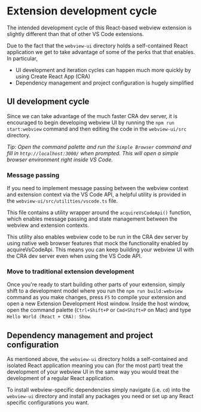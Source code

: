 # Extension development cycle

The intended development cycle of this React-based webview extension is slightly
different than that of other VS Code extensions.

Due to the fact that the `webview-ui` directory holds a self-contained React
application we get to take advantage of some of the perks that that enables. In
particular,

-   UI development and iteration cycles can happen much more quickly by using
    Create React App (CRA)
-   Dependency management and project configuration is hugely simplified

## UI development cycle

Since we can take advantage of the much faster CRA dev server, it is encouraged
to begin developing webview UI by running the `npm run start:webview` command
and then editing the code in the `webview-ui/src` directory.

_Tip: Open the command palette and run the `Simple Browser` command and fill in
`http://localhost:3000/` when prompted. This will open a simple browser
environment right inside VS Code._

### Message passing

If you need to implement message passing between the webview context and
extension context via the VS Code API, a helpful utility is provided in the
`webview-ui/src/utilities/vscode.ts` file.

This file contains a utility wrapper around the `acquireVsCodeApi()` function,
which enables message passing and state management between the webview and
extension contexts.

This utility also enables webview code to be run in the CRA dev server by using
native web browser features that mock the functionality enabled by
acquireVsCodeApi. This means you can keep building your webview UI with the CRA
dev server even when using the VS Code API.

### Move to traditional extension development

Once you're ready to start building other parts of your extension, simply shift
to a development model where you run the `npm run build:webview` command as you
make changes, press `F5` to compile your extension and open a new Extension
Development Host window. Inside the host window, open the command palette
(`Ctrl+Shift+P` or `Cmd+Shift+P` on Mac) and type
`Hello World (React + CRA): Show`.

## Dependency management and project configuration

As mentioned above, the `webview-ui` directory holds a self-contained and
isolated React application meaning you can (for the most part) treat the
development of your webview UI in the same way you would treat the development
of a regular React application.

To install webview-specific dependencies simply navigate (i.e. `cd`) into the
`webview-ui` directory and install any packages you need or set up any React
specific configurations you want.
